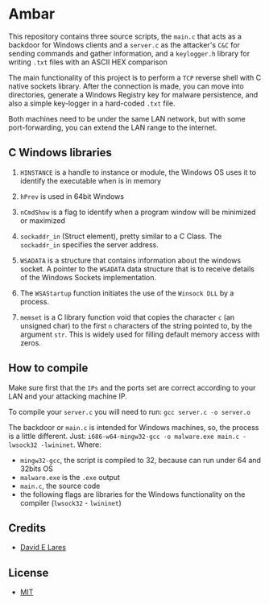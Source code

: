 # Ambar

This repository contains three source scripts, the `main.c` that acts as a backdoor for Windows clients and a `server.c` as the attacker's `C&C` for sending commands and gather information, and a `keylogger.h` library for writing `.txt` files with an ASCII HEX comparison

The main functionality of this project is to perform a `TCP` reverse shell with C native sockets library. After the connection is made, you can move into directories, generate a Windows Registry key for malware persistence, and also a simple key-logger in a hard-coded `.txt` file.

Both machines need to be under the same LAN network, but with some port-forwarding, you can extend the LAN range to the internet.

## C Windows libraries

1. `HINSTANCE` is a handle to instance or module, the Windows OS uses it to identify the executable when is in memory
2. `hPrev` is used in 64bit Windows
4. `nCmdShow` is a flag to identify when a program window will be minimized or maximized
5. `sockaddr_in` (Struct element), pretty similar to a C Class. The `sockaddr_in` specifies the server address.
6. `WSADATA` is a structure that contains information about the windows socket. A pointer to the `WSADATA` data structure that is to receive details of the Windows Sockets implementation.

7. The `WSAStartup` function initiates the use of the `Winsock DLL` by a process.
8. `memset` is a C library function void that copies the character `c` (an unsigned char) to the first `n` characters of the string pointed to, by the argument `str`. This is widely used for filling default memory access with zeros.

## How to compile

Make sure first that the `IPs` and the ports set are correct according to your LAN and your attacking machine IP.

To compile your `server.c` you will need to run: `gcc server.c -o server.o`

The backdoor or `main.c` is intended for Windows machines, so, the process is a little different. Just: `i686-w64-mingw32-gcc -o malware.exe main.c -lwsock32 -lwininet`. Where:

- `mingw32-gcc`, the script is compiled to 32, because can run under 64 and 32bits OS
- `malware.exe` is the `.exe` output
- `main.c`, the source code
- the following flags are libraries for the Windows functionality on the compiler (`lwsock32` - `lwininet`)


## Credits

 - [David E Lares](https://twitter.com/davidlares3)

## License

 - [MIT](https://opensource.org/licenses/MIT)
